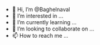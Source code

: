 - 👋 Hi, I’m @Baghelnaval
- 👀 I’m interested in ...
- 🌱 I’m currently learning ...
- 💞️ I’m looking to collaborate on ...
- 📫 How to reach me ...

<!---
Baghelnaval/Baghelnaval is a ✨ special ✨ repository because its `README.md` (this file) appears on your GitHub profile.
You can click the Preview link to take a look at your changes.
--->
